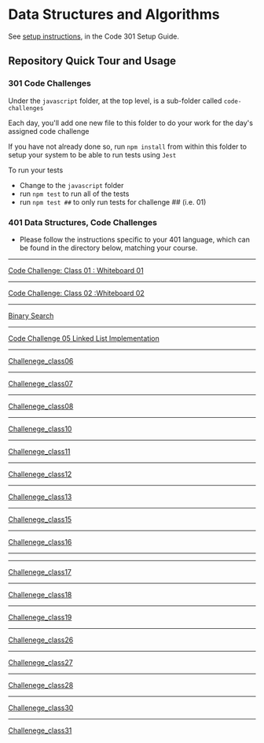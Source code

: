 # Data Structures and Algorithms

See [setup instructions](https://codefellows.github.io/setup-guide/code-301/3-code-challenges), in the Code 301 Setup Guide.

## Repository Quick Tour and Usage

### 301 Code Challenges

Under the `javascript` folder, at the top level, is a sub-folder called `code-challenges`

Each day, you'll add one new file to this folder to do your work for the day's assigned code challenge

If you have not already done so, run `npm install` from within this folder to setup your system to be able to run tests using `Jest`

To run your tests

- Change to the `javascript` folder
- run `npm test` to run all of the tests
- run `npm test ##` to only run tests for challenge ## (i.e. 01)

### 401 Data Structures, Code Challenges

- Please follow the instructions specific to your 401 language, which can be found in the directory below, matching your course.

___
[Code Challenge: Class 01 : Whiteboard  01](/javascript/Challenge_Class01//chalenge01.md)
___

[Code Challenge: Class 02 :Whiteboard  02](/javascript//Challenge_Class02/Challenge_Class02.md)
___
[Binary Search](/javascript//Challenge_class03//binarySearch.md)
___

[Code Challenge 05 Linked List Implementation](/javascript/linked-list/LinkList.md)
___
[Challenege_class06](/javascript/linked-list/challenge06.md)
___
[Challenege_class07](/javascript/linked-list/challenge07.md)
___
[Challenege_class08](/javascript/linked-list//challenge08.md)
___
[Challenege_class10](/javascript/CodeChallenge10Stack_Queue%20//read.md)
___
[Challenege_class11](/javascript/code-challenge11-stack-queue-pseudo/ch11.md)

___
[Challenege_class12](/javascript/Code_Challenge12_naimal_shelter/ch12.md)

___
[Challenege_class13](/javascript/Code_Challenge_Class13/ch13.md)
___
[Challenege_class15](/javascript/CodeChallengeClass15_16_17tree/tree.md)
___
[Challenege_class16](/javascript/CodeChallengeClass15_16_17tree/ch16.md)
_____
___
[Challenege_class17](/javascript/CodeChallengeClass15_16_17tree/ch17.md)
___
[Challenege_class18](/javascript/code_challenge_18/ch18.md)

___
[Challenege_class19](/javascript/CodeChallenge19/cha19.PNG)

___
[Challenege_class26](/javascript/CodeChallenge26/challenge26.md)

___
[Challenege_class27](/javascript/codeChallenge27/challenge27.md)

___
[Challenege_class28](/javascript/CodeChallenge28//challeng28.md)
___
[Challenege_class30](./javascript/Code%20Challenge30%2B31/challenge30.md)

___
[Challenege_class31](./javascript/Code%20Challenge30%2B31/callenge31.md)












